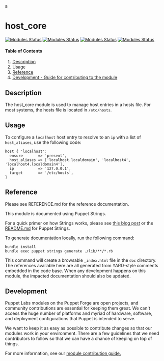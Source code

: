 a
# host_core

[![Modules Status](https://github.com/puppetlabs/puppetlabs-host_core/workflows/%5BDaily%5D%20Unit%20Tests%20with%20nightly%20Puppet%20gem/badge.svg?branch=main)](https://github.com/puppetlabs/puppetlabs-host_core/actions)
[![Modules Status](https://github.com/puppetlabs/puppetlabs-host_core/workflows/Static%20Code%20Analysis/badge.svg?branch=main)](https://github.com/puppetlabs/puppetlabs-host_core/actions) 
[![Modules Status](https://github.com/puppetlabs/puppetlabs-host_core/workflows/Unit%20Tests%20with%20nightly%20Puppet%20gem/badge.svg?branch=main)](https://github.com/puppetlabs/puppetlabs-host_core/actions) 
[![Modules Status](https://github.com/puppetlabs/puppetlabs-host_core/workflows/Unit%20Tests%20with%20released%20Puppet%20gem/badge.svg?branch=main)](https://github.com/puppetlabs/puppetlabs-host_core/actions)


#### Table of Contents

1. [Description](#description)
2. [Usage](#usage)
3. [Reference](#reference)
4. [Development - Guide for contributing to the module](#development)

<a id="description"></a>
## Description

The host_core module is used to manage host entries in a hosts file. For most systems, the hosts file is located in `/etc/hosts`.

<a id="usage"></a>
## Usage

To configure a `localhost` host entry to resolve to an `ip` with a list of `host_aliases`, use the following code:

```
host { 'localhost':
  ensure       => 'present',
  host_aliases => ['localhost.localdomain', 'localhost4', 'localhost4.localdomain4'],
  ip           => '127.0.0.1',
  target       => '/etc/hosts',
}
```

<a id="reference"></a>
## Reference

Please see REFERENCE.md for the reference documentation.

This module is documented using Puppet Strings.

For a quick primer on how Strings works, please see [this blog post](https://puppet.com/blog/using-puppet-strings-generate-great-documentation-puppet-modules) or the [README.md](https://github.com/puppetlabs/puppet-strings/blob/master/README.md) for Puppet Strings.

To generate documentation locally, run the following command:
```
bundle install
bundle exec puppet strings generate ./lib/**/*.rb
```
This command will create a browsable `_index.html` file in the `doc` directory. The references available here are all generated from YARD-style comments embedded in the code base. When any development happens on this module, the impacted documentation should also be updated.

<a id="development"></a>
## Development

Puppet Labs modules on the Puppet Forge are open projects, and community contributions are essential for keeping them great. We can't access the huge number of platforms and myriad of hardware, software, and deployment configurations that Puppet is intended to serve.

We want to keep it as easy as possible to contribute changes so that our modules work in your environment. There are a few guidelines that we need contributors to follow so that we can have a chance of keeping on top of things.

For more information, see our [module contribution guide.](https://puppet.com/docs/puppet/latest/contributing.html)
